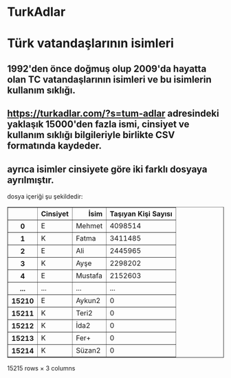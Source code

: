 # TurkAdlar
# Türk vatandaşlarının isimleri
## 1992'den önce doğmuş olup 2009'da hayatta olan TC vatandaşlarının isimleri ve bu isimlerin kullanım sıklığı.


## https://turkadlar.com/?s=tum-adlar  adresindeki yaklaşık 15000'den fazla ismi, cinsiyet ve kullanım sıklığı bilgileriyle birlikte CSV formatında kaydeder. 

## ayrıca isimler cinsiyete göre iki farklı dosyaya ayrılmıştır.


dosya içeriği şu şekildedir:

<div>
<style scoped>
    .dataframe tbody tr th:only-of-type {
        vertical-align: middle;
    }

    .dataframe tbody tr th {
        vertical-align: top;
    }

    .dataframe thead th {
        text-align: right;
    }
</style>
<table border="1" class="dataframe">
  <thead>
    <tr style="text-align: right;">
      <th></th>
      <th>Cinsiyet</th>
      <th>İsim</th>
      <th>Taşıyan Kişi Sayısı</th>
    </tr>
  </thead>
  <tbody>
    <tr>
      <th>0</th>
      <td>E</td>
      <td>Mehmet</td>
      <td>4098514</td>
    </tr>
    <tr>
      <th>1</th>
      <td>K</td>
      <td>Fatma</td>
      <td>3411485</td>
    </tr>
    <tr>
      <th>2</th>
      <td>E</td>
      <td>Ali</td>
      <td>2445965</td>
    </tr>
    <tr>
      <th>3</th>
      <td>K</td>
      <td>Ayşe</td>
      <td>2298202</td>
    </tr>
    <tr>
      <th>4</th>
      <td>E</td>
      <td>Mustafa</td>
      <td>2152603</td>
    </tr>
    <tr>
      <th>...</th>
      <td>...</td>
      <td>...</td>
      <td>...</td>
    </tr>
    <tr>
      <th>15210</th>
      <td>E</td>
      <td>Aykun2</td>
      <td>0</td>
    </tr>
    <tr>
      <th>15211</th>
      <td>K</td>
      <td>Teri2</td>
      <td>0</td>
    </tr>
    <tr>
      <th>15212</th>
      <td>K</td>
      <td>İda2</td>
      <td>0</td>
    </tr>
    <tr>
      <th>15213</th>
      <td>K</td>
      <td>Fer+</td>
      <td>0</td>
    </tr>
    <tr>
      <th>15214</th>
      <td>K</td>
      <td>Süzan2</td>
      <td>0</td>
    </tr>
  </tbody>
</table>
<p>15215 rows × 3 columns</p>
</div>


